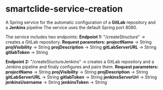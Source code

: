 # smartclide-service-creation

A Spring service for the automatic configuration of a **GitLab** repository and a **Jenkins** pipeline
The service uses the default Spring port 8080.

The service includes two endpoints:
**Endpoint 1:** "/createStructure" -> creates a GitLab repository.
		**Request parameters:**
				**projectName** -> String 
				**projVisibility** -> String 
				**projDescription** -> String 
				**gitLabServerURL** -> String 
				**gitlabToken** -> String 


**Endpoint 2:** "/createStuctureJenkins" -> creates a GitLab repository and a Jenkins pipeline and finaly configures and pairs them.
		**Request parameters:**
				**projectName** -> String 
				**projVisibility** -> String 
				**projDescription** -> String 
				**gitLabServerURL** -> String 
				**gitlabToken** -> String 
				**jenkinsServerUrl** -> String 
				**jenkinsUsername** -> String 
				**jenkinsToken** -> String 
